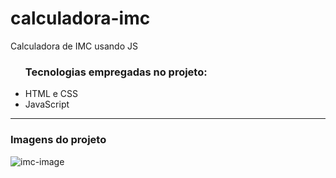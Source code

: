 # calculadora-imc
Calculadora de IMC usando JS

<ul>
<h3>Tecnologias empregadas no projeto:</h3>
  <li>HTML e CSS</li>
  <li>JavaScript</li>	
</ul>

<hr>



<h3>Imagens do projeto</h3>

![imc-image](https://user-images.githubusercontent.com/66692202/156648088-c3b7a258-3a91-488f-9bfe-dcfe1519751a.jpeg)

